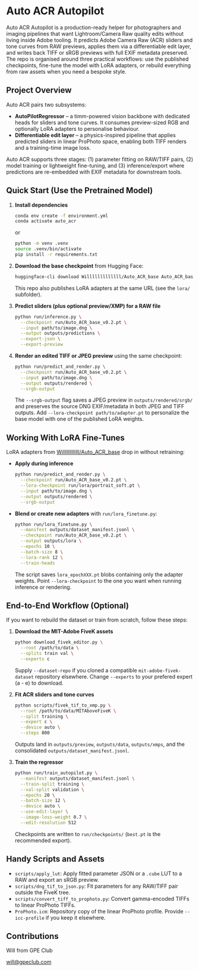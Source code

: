 # Auto ACR Autopilot

Auto ACR Autopilot is a production-ready helper for photographers and imaging pipelines that want Lightroom/Camera Raw quality edits without living inside Adobe tooling. It predicts Adobe Camera Raw (ACR) sliders and tone curves from RAW previews, applies them via a differentiable edit layer, and writes back TIFF or sRGB previews with full EXIF metadata preserved. The repo is organised around three practical workflows: use the published checkpoints, fine-tune the model with LoRA adapters, or rebuild everything from raw assets when you need a bespoke style.

## Project Overview

Auto ACR pairs two subsystems:
- **AutoPilotRegressor** – a timm-powered vision backbone with dedicated heads for sliders and tone curves. It consumes preview-sized RGB and optionally LoRA adapters to personalise behaviour.
- **Differentiable edit layer** – a physics-inspired pipeline that applies predicted sliders in linear ProPhoto space, enabling both TIFF renders and a training-time image loss.

Auto ACR supports three stages: (1) parameter fitting on RAW/TIFF pairs, (2) model training or lightweight fine-tuning, and (3) inference/export where predictions are re-embedded with EXIF metadata for downstream tools.

## Quick Start (Use the Pretrained Model)

1. **Install dependencies**
   ```bash
   conda env create -f environment.yml
   conda activate auto_acr
   ```
   or
   ```bash
   python -m venv .venv
   source .venv/bin/activate
   pip install -r requirements.txt
   ```

2. **Download the base checkpoint** from Hugging Face:
   ```bash
   huggingface-cli download Willlllllllllll/Auto_ACR_base Auto_ACR_base_v0.2.pt --local-dir run
   ```
   This repo also publishes LoRA adapters at the same URL (see the `lora/` subfolder).

3. **Predict sliders (plus optional preview/XMP) for a RAW file**
   ```bash
   python run/inference.py \
     --checkpoint run/Auto_ACR_base_v0.2.pt \
     --input path/to/image.dng \
     --output outputs/predictions \
     --export-json \
     --export-preview
   ```

4. **Render an edited TIFF or JPEG preview** using the same checkpoint:
   ```bash
   python run/predict_and_render.py \
     --checkpoint run/Auto_ACR_base_v0.2.pt \
     --input path/to/image.dng \
     --output outputs/rendered \
     --srgb-output
   ```
   The `--srgb-output` flag saves a JPEG preview in `outputs/rendered/srgb/` and preserves the source DNG EXIF/metadata in both JPEG and TIFF outputs. Add `--lora-checkpoint path/to/adapter.pt` to personalize the base model with one of the published LoRA weights.

## Working With LoRA Fine-Tunes

LoRA adapters from [Willlllllllllll/Auto_ACR_base](https://huggingface.co/Willlllllllllll/Auto_ACR_base) drop in without retraining:

- **Apply during inference**
  ```bash
  python run/predict_and_render.py \
    --checkpoint run/Auto_ACR_base_v0.2.pt \
    --lora-checkpoint run/lora/portrait_soft.pt \
    --input path/to/image.dng \
    --output outputs/rendered \
    --srgb-output
  ```
- **Blend or create new adapters** with `run/lora_finetune.py`:
  ```bash
  python run/lora_finetune.py \
    --manifest outputs/dataset_manifest.jsonl \
    --checkpoint run/Auto_ACR_base_v0.2.pt \
    --output outputs/lora \
    --epochs 10 \
    --batch-size 8 \
    --lora-rank 12 \
    --train-heads
  ```
  The script saves `lora_epochXXX.pt` blobs containing only the adapter weights. Point `--lora-checkpoint` to the one you want when running inference or rendering.

## End-to-End Workflow (Optional)

If you want to rebuild the dataset or train from scratch, follow these steps:

1. **Download the MIT-Adobe FiveK assets**
   ```bash
   python download_fivek_editor.py \
     --root /path/to/data \
     --splits train val \
     --experts c
   ```
   Supply `--dataset-repo` if you cloned a compatible `mit-adobe-fivek-dataset` repository elsewhere.
   Change `--experts` to your prefered expert (a - e) to download. 

2. **Fit ACR sliders and tone curves**
   ```bash
   python scripts/fivek_tif_to_xmp.py \
     --root /path/to/data/MITAboveFiveK \
     --split training \
     --expert c \
     --device auto \
     --steps 800
   ```
   Outputs land in `outputs/preview`, `outputs/data`, `outputs/xmps`, and the consolidated `outputs/dataset_manifest.jsonl`.

3. **Train the regressor**
   ```bash
   python run/train_autopilot.py \
     --manifest outputs/dataset_manifest.jsonl \
     --train-split training \
     --val-split validation \
     --epochs 20 \
     --batch-size 12 \
     --device auto \
     --use-edit-layer \
     --image-loss-weight 0.7 \
     --edit-resolution 512
   ```
   Checkpoints are written to `run/checkpoints/` (`best.pt` is the recommended export).

## Handy Scripts and Assets

- `scripts/apply_lut`: Apply fitted parameter JSON or a `.cube` LUT to a RAW and export an sRGB preview.
- `scripts/dng_tif_to_json.py`: Fit parameters for any RAW/TIFF pair outside the FiveK tree.
- `scripts/convert_tiff_to_prophoto.py`: Convert gamma-encoded TIFFs to linear ProPhoto TIFFs.
- `ProPhoto.icm`: Repository copy of the linear ProPhoto profile. Provide `--icc-profile` if you keep it elsewhere.

## Contributions
Will from GPE Club

<will@gpeclub.com>
